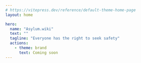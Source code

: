 ```yaml
---
# https://vitepress.dev/reference/default-theme-home-page
layout: home

hero:
  name: "Asylum.wiki"
  text: ""
  tagline: "Everyone has the right to seek safety"
  actions:
    - theme: brand
      text: Coming soon
---
```


